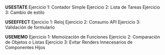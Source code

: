 
**USESTATE**
Ejercicio 1: Contador Simple
Ejercicio 2: Lista de Tareas
Ejercicio 3: Cambio de estilo

**USEEFFECT**
Ejercicio 1: Reloj
Ejercicio 2: Consumo API
Ejercicio 3: Validación de formulario

**USEMEMO**
Ejercicio 1: Memoización de Funciones
Ejercicio 2: Comparación de Objetos o Listas
Ejercicio 3: Evitar Renders Innecesarios de Componentes Hijos